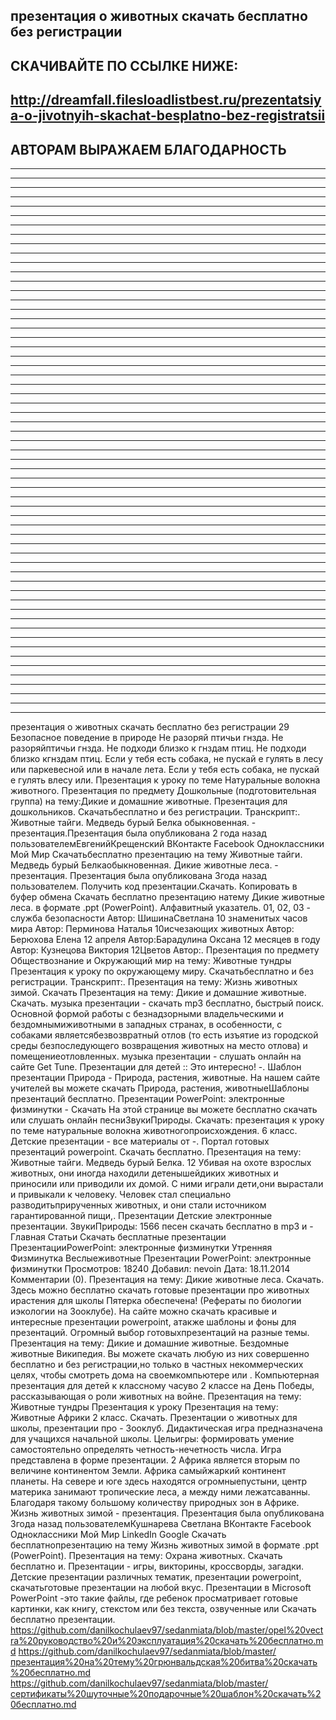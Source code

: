 презентация о животных скачать бесплатно без регистрации
--------------------------------------------------
СКАЧИВАЙТЕ ПО ССЫЛКЕ НИЖЕ:
--------------------------------------------------
http://dreamfall.filesloadlistbest.ru/prezentatsiya-o-jivotnyih-skachat-besplatno-bez-registratsii
--------------------------------------------------
АВТОРАМ ВЫРАЖАЕМ БЛАГОДАРНОСТЬ
--------------------------------------------------
--------------------------------------------------
--------------------------------------------------
--------------------------------------------------
--------------------------------------------------
--------------------------------------------------
--------------------------------------------------
--------------------------------------------------
--------------------------------------------------
--------------------------------------------------
--------------------------------------------------
--------------------------------------------------
--------------------------------------------------
--------------------------------------------------
--------------------------------------------------
--------------------------------------------------
--------------------------------------------------
--------------------------------------------------
--------------------------------------------------
--------------------------------------------------
--------------------------------------------------
--------------------------------------------------
--------------------------------------------------
--------------------------------------------------
--------------------------------------------------
--------------------------------------------------
--------------------------------------------------
--------------------------------------------------
--------------------------------------------------
--------------------------------------------------
--------------------------------------------------
--------------------------------------------------
--------------------------------------------------
--------------------------------------------------
--------------------------------------------------
--------------------------------------------------
--------------------------------------------------
--------------------------------------------------
--------------------------------------------------
--------------------------------------------------
--------------------------------------------------
--------------------------------------------------
--------------------------------------------------
--------------------------------------------------
--------------------------------------------------
--------------------------------------------------
--------------------------------------------------
--------------------------------------------------
--------------------------------------------------
--------------------------------------------------
--------------------------------------------------
--------------------------------------------------
--------------------------------------------------
--------------------------------------------------
--------------------------------------------------
--------------------------------------------------
--------------------------------------------------
--------------------------------------------------
--------------------------------------------------
--------------------------------------------------
презентация о животных скачать бесплатно без регистрации 29 Безопасное поведение в природе Не разоряй птичьи гнзда. Не разоряйптичьи гнзда. Не подходи близко к гнздам птиц. Не подходи близко кгнздам птиц. Если у тебя есть собака, не пускай е гулять в лесу или паркевесной или в начале лета. Если у тебя есть собака, не пускай е гулять влесу или. Презентация к уроку по теме Натуральные волокна животного. Презентация по предмету Дошкольные (подготовительная группа) на тему:Дикие и домашние животные. Презентация для дошкольников. Скачатьбесплатно и без регистрации.  Транскрипт:. Животные тайги. Медведь бурый Белка обыкновенная. - презентация.Презентация была опубликована 2 года назад пользователемЕвгенийКрещенский  ВКонтакте  Facebook  Одноклассники  Мой Мир  Скачатьбесплатно презентацию на тему Животные тайги. Медведь бурый Белкаобыкновенная. Дикие животные леса. - презентация. Презентация была опубликована 3года назад пользователем. Получить код презентации.Скачать. Копировать в буфер обмена  Скачать бесплатно презентацию натему Дикие животные леса. в формате .ppt (PowerPoint). Алфавитный указатель. 01, 02, 03 - служба безопасности Автор: ШишинаСветлана  10 знаменитых часов мира Автор: Перминова Наталья  10исчезающих животных Автор: Берюхова Елена  12 апреля Автор:Барадулина Оксана  12 месяцев в году Автор: Кузнецова Виктория  12Цветов Автор:. Презентация по предмету Обществознание и Окружающий мир на тему: Животные тундры Презентация к уроку по окружающему миру. Скачатьбесплатно и без регистрации.  Транскрипт:. Презентация на тему: Жизнь животных зимой. Скачать
Презентация на тему: Дикие и домашние животные. Скачать. музыка презентации - cкачать mp3 бесплатно, быстрый поиск. Основной формой работы с безнадзорными владельческими и бездомнымиживотными в западных странах, в особенности, с собаками  являетсябезвозвратный отлов (то есть изъятие из городской среды безпоследующего возвращения животных на место отлова) и помещениеотловленных. музыка презентации - слушать онлайн на сайте Get Tune. Презентации для детей :: Это интересно! -. Шаблон презентации Природа - Природа, растения, животные. На нашем сайте учителей вы можете скачать Природа, растения, животныеШаблоны презентаций бесплатно. Презентации PowerPoint: электронные физминутки - Скачать
На этой странице вы можете бесплатно скачать или слушать онлайн песниЗвукиПрироды. Скачать: презентация к уроку по теме натуральные волокна животногопроисхождения. 6 класс. Детские презентации - все материалы от -. Портал готовых презентаций powerpoint. Скачать бесплатно. Презентация на тему: Животные тайги. Медведь бурый Белка. 12 Убивая на охоте взрослых животных, они иногда находили детенышейдиких животных и приносили или приводили их домой. С ними играли дети,они вырастали и привыкали к человеку. Человек стал специально разводитьприрученных животных, и они стали источником гарантированной пищи,. Презентации  Детские электронные презентации. ЗвукиПрироды: 1566 песен скачать бесплатно в mp3 и  -
Главная  Статьи  Скачать бесплатные презентации  ПрезентацииPowerPoint: электронные физминутки  Утренняя Физминутка Веслыеживотные  Презентации PowerPoint: электронные физминутки Просмотров: 18240  Добавил: nevoin  Дата: 18.11.2014  Комментарии (0). Презентация на тему: Дикие животные леса. Скачать. Здесь можно бесплатно скачать готовые презентации про животных ирастения для школы Пятерка обеспечена! (Рефераты по биологии иэкологии на Зооклубе). На сайте можно скачать красивые и интересные презентации powerpoint, атакже шаблоны и фоны для презентаций. Огромный выбор готовыхпрезентаций на разные темы. Презентация на тему: Дикие и домашние животные. Бездомные животные  Википедия. Вы можете скачать любую из них совершенно бесплатно и без регистрации,но только в частных некоммерческих целях, чтобы смотреть дома на своемкомпьютере или . Компьютерная презентация для детей к классному часуво 2 классе на День Победы, рассказывающая о роли животных на войне. Презентация на тему: Животные тундры Презентация к уроку
Презентация на тему: Животные Африки 2 класс. Скачать. Презентации о животных для школы, презентации про  - Зооклуб. Дидактическая игра предназначена для учащихся начальной школы. Цельигры: формировать умение самостоятельно определять четность-нечетность числа. Игра представлена в форме презентации. 2 Африка является вторым по величине континентом Земли. Африка самыйжаркий континент планеты. На севере и юге здесь находятся огромныепустыни, центр материка занимают тропические леса, а между ними лежатсаванны. Благодаря такому большому количеству природных зон в Африке. Жизнь животных зимой - презентация. Презентация была опубликована 3года назад пользователемКушнарева Светлана  ВКонтакте  Facebook Одноклассники  Мой Мир  LinkedIn  Google  Скачать бесплатнопрезентацию на тему Жизнь животных зимой в формате .ppt (PowerPoint). Презентация на тему: Охрана животных. Скачать бесплатно и. Презентации - игры, викторины, кроссворды, загадки. Детские презентации различных тематик, презентации powerpoint, скачатьготовые презентации на любой вкус.  Презентации в Microsoft PowerPoint -это такие файлы, где ребенок просматривает готовые картинки, как книгу, стекстом или без текста, озвученные или  Скачать бесплатно презентации.
https://github.com/danilkochulaev97/sedanmiata/blob/master/opel%20vectra%20руководство%20и%20эксплуатация%20скачать%20бесплатно.md
https://github.com/danilkochulaev97/sedanmiata/blob/master/презентация%20на%20тему%20грюнвальдская%20битва%20скачать%20бесплатно.md
https://github.com/danilkochulaev97/sedanmiata/blob/master/сертификаты%20шуточные%20подарочные%20шаблон%20скачать%20бесплатно.md